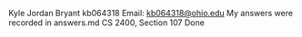 Kyle Jordan Bryant
kb064318
Email: kb064318@ohio.edu
My answers were recorded in answers.md
CS 2400, Section 107
Done